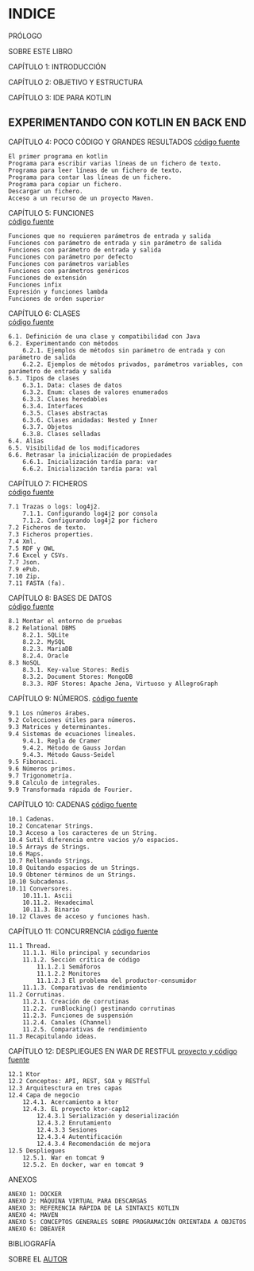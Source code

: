 # INDICE 

PRÓLOGO	

SOBRE ESTE LIBRO	

CAPÍTULO 1: INTRODUCCIÓN	

CAPÍTULO 2: OBJETIVO Y ESTRUCTURA	

CAPÍTULO 3: IDE PARA KOTLIN	


## EXPERIMENTANDO CON KOTLIN EN BACK END	

CAPÍTULO 4: POCO CÓDIGO Y GRANDES RESULTADOS 
[código fuente](/src/main/kotlin/marcombo/lcriadof/capitulo4)

	El primer programa en kotlin	
	Programa para escribir varias líneas de un fichero de texto.	
	Programa para leer líneas de un fichero de texto.	
	Programa para contar las líneas de un fichero.	
	Programa para copiar un fichero.	
	Descargar un fichero.	
	Acceso a un recurso de un proyecto Maven.	

CAPÍTULO 5: FUNCIONES	
[código fuente](/src/main/kotlin/marcombo/lcriadof/capitulo5)

	Funciones que no requieren parámetros de entrada y salida	
	Funciones con parámetro de entrada y sin parámetro de salida	
	Funciones con parámetro de entrada y salida	
	Funciones con parámetro por defecto	
	Funciones con parámetros variables	
	Funciones con parámetros genéricos	
	Funciones de extensión	
	Funciones infix	
	Expresión y funciones lambda	
	Funciones de orden superior	

CAPÍTULO 6: CLASES	
[código fuente](/src/main/kotlin/marcombo/lcriadof/capitulo6)

	6.1. Definición de una clase y compatibilidad con Java	
	6.2. Experimentando con métodos	
		6.2.1. Ejemplos de métodos sin parámetro de entrada y con parámetro de salida	
		6.2.2. Ejemplos de métodos privados, parámetros variables, con parámetro de entrada y salida	
	6.3. Tipos de clases	
		6.3.1. Data: clases de datos	
		6.3.2. Enum: clases de valores enumerados	
		6.3.3. Clases heredables	
		6.3.4. Interfaces	
		6.3.5. Clases abstractas	
		6.3.6. Clases anidadas: Nested y Inner	
		6.3.7. Objetos	
		6.3.8. Clases selladas	
	6.4. Alias	
	6.5. Visibilidad de los modificadores	
	6.6. Retrasar la inicialización de propiedades	
		6.6.1. Inicialización tardía para: var	
		6.6.2. Inicialización tardía para: val	
		
CAPÍTULO 7: FICHEROS	
[código fuente](/src/main/kotlin/marcombo/lcriadof/capitulo7/fichero)

	7.1 Trazas o logs: log4j2.	
		7.1.1. Configurando log4j2 por consola	
		7.1.2. Configurando log4j2 por fichero	
	7.2 Ficheros de texto.	
	7.3 Ficheros properties.	
	7.4 Xml.	
	7.5 RDF y OWL	
	7.6 Excel y CSVs.	
	7.7 Json.	
	7.9 ePub.
	7.10 Zip.
	7.11 FASTA (fa).

CAPÍTULO 8: BASES DE DATOS	
[código fuente](/src/main/kotlin/marcombo/lcriadof/capitulo8)

	8.1 Montar el entorno de pruebas	
	8.2 Relational DBMS	
		8.2.1. SQLite	
		8.2.2. MySQL	
		8.2.3. MariaDB	
		8.2.4. Oracle	
	8.3 NoSQL	
		8.3.1. Key-value Stores: Redis	
		8.3.2. Document Stores: MongoDB	
		8.3.3. RDF Stores: Apache Jena, Virtuoso y AllegroGraph	

CAPÍTULO 9: NÚMEROS.
[código fuente](/src/main/kotlin/marcombo/lcriadof/capitulo9)

	9.1 Los números árabes.	
	9.2 Colecciones útiles para números.	
	9.3 Matrices y determinantes.	
	9.4 Sistemas de ecuaciones lineales.	
		9.4.1. Regla de Cramer	
		9.4.2. Método de Gauss Jordan	
		9.4.3. Método Gauss-Seidel	
	9.5 Fibonacci.	
	9.6 Números primos.	
	9.7 Trigonometría.	
	9.8 Calculo de integrales.	
	9.9 Transformada rápida de Fourier.	

CAPÍTULO 10: CADENAS
[código fuente](/src/main/kotlin/marcombo/lcriadof/capitulo10)

	10.1 Cadenas.
	10.2 Concatenar Strings.
	10.3 Acceso a los caracteres de un String.
	10.4 Sutil diferencia entre vacios y/o espacios.
	10.5 Arrays de Strings.
	10.6 Maps.
	10.7 Rellenando Strings.
	10.8 Quitando espacios de un Strings.
	10.9 Obtener términos de un Strings.
	10.10 Subcadenas.
	10.11 Conversores.
		10.11.1. Ascii
		10.11.2. Hexadecimal
		10.11.3. Binario
	10.12 Claves de acceso y funciones hash.
	
CAPÍTULO 11: CONCURRENCIA
[código fuente](/src/main/kotlin/marcombo/lcriadof/capitulo11)

	11.1 Thread.
		11.1.1. Hilo principal y secundarios
		11.1.2. Sección crítica de código
			11.1.2.1 Semáforos
			11.1.2.2 Monitores
			11.1.2.3 El problema del productor-consumidor
		11.1.3. Comparativas de rendimiento
	11.2 Corrutinas.
		11.2.1. Creación de corrutinas
		11.2.2. runBlocking() gestinando corrutinas
		11.2.3. Funciones de suspensión
		11.2.4. Canales (Channel)
		11.2.5. Comparativas de rendimiento
	11.3 Recapitulando ideas.

CAPÍTULO 12: DESPLIEGUES EN WAR DE RESTFUL
[proyecto y código fuente](https://github.com/lcriadof/ktor-cap12)

	12.1 Ktor	
	12.2 Conceptos: API, REST, SOA y RESTful	
	12.3 Arquitesctura en tres capas	
	12.4 Capa de negocio	
		12.4.1. Acercamiento a ktor	
		12.4.3. EL proyecto ktor-cap12	
			12.4.3.1 Serialización y deserialización	
			12.4.3.2 Enrutamiento	
			12.4.3.3 Sesiones	
			12.4.3.4 Autentificación	
			12.4.3.4 Recomendación de mejora	
	12.5 Despliegues	
		12.5.1. War en tomcat 9	
		12.5.2. En docker, war en tomcat 9	


ANEXOS

	ANEXO 1: DOCKER
	ANEXO 2: MÁQUINA VIRTUAL PARA DESCARGAS
	ANEXO 3: REFERENCIA RÁPIDA DE LA SINTAXIS KOTLIN
	ANEXO 4: MAVEN
	ANEXO 5: CONCEPTOS GENERALES SOBRE PROGRAMACIÓN ORIENTADA A OBJETOS
	ANEXO 6: DBEAVER


BIBLIOGRAFÍA	

SOBRE EL [AUTOR](http://luis.criado.online/) 	

